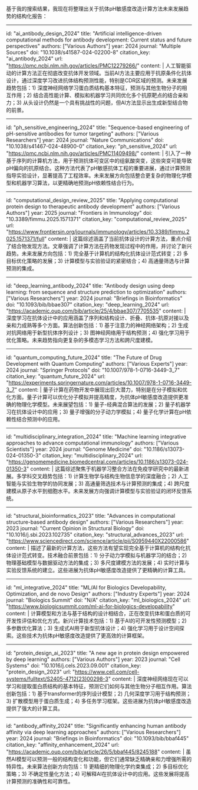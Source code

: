 基于我的搜索结果，我现在将整理出关于抗体pH敏感度改造计算方法未来发展趋势的结构化报告：

----
id: "ai_antibody_design_2024"
title: "Artificial intelligence-driven computational methods for antibody development: Current status and future perspectives"
authors: ["Various Authors"]
year: 2024
journal: "Multiple Sources"
doi: "10.1038/s41587-024-02200-8"
citation_key: "ai_antibody_2024"
url: "https://pmc.ncbi.nlm.nih.gov/articles/PMC12279266/"
content: |
  人工智能驱动的计算方法正在彻底改变抗体开发领域。当前AI方法主要应用于抗原条件化抗体设计，通过深度学习改进抗体结构预测性能，特别是CDR区域的预测。未来发展趋势包括：1) 深度神经网络学习蛋白质结构基本特征，预测与其他生物分子的相互作用；2) 结合高性能计算、模拟和机器学习共同优化多个抗原靶点的结合亲和力；3) 从头设计仍然是一个具有挑战性的问题，但AI方法显示出生成新型结合物的前景。

----
id: "ph_sensitive_engineering_2024"
title: "Sequence-based engineering of pH-sensitive antibodies for tumor targeting"
authors: ["Various Researchers"]
year: 2024
journal: "Nature Communications"
doi: "10.1038/s41467-024-48900-0"
citation_key: "ph_sensitive_2024"
url: "https://pmc.ncbi.nlm.nih.gov/articles/PMC11409498/"
content: |
  引入了一种基于序列的计算机方法，用于预测抗体可变区中的组氨酸突变，这些突变可能导致pH偏向的抗原结合。这种方法代表了pH敏感抗体工程的重要进展，通过计算预测指导实验设计，显著提高了工程效率。未来发展方向包括整合更复杂的物理化学模型和机器学习算法，以更精确地预测pH依赖性结合行为。

----
id: "computational_design_review_2025"
title: "Applying computational protein design to therapeutic antibody development"
authors: ["Various Authors"]
year: 2025
journal: "Frontiers in Immunology"
doi: "10.3389/fimmu.2025.1571371"
citation_key: "computational_review_2025"
url: "https://www.frontiersin.org/journals/immunology/articles/10.3389/fimmu.2025.1571371/full"
content: |
  这篇综述涵盖了当前抗体设计的计算方法，重点介绍了结合物发现方法。文章强调了计算方法在药物发现过程中的作用，并讨论了新兴趋势。未来发展方向包括：1) 完全基于计算机的结构化抗体设计范式转变；2) 多目标优化策略的发展；3) 计算模型与实验验证的紧密结合；4) 高通量筛选与计算预测的集成。

----
id: "deep_learning_antibody_2024"
title: "Antibody design using deep learning: from sequence and structure prediction to optimization"
authors: ["Various Researchers"]
year: 2024
journal: "Briefings in Bioinformatics"
doi: "10.1093/bib/bbae307"
citation_key: "deep_learning_2024"
url: "https://academic.oup.com/bib/article/25/4/bbae307/7705535"
content: |
  深度学习在抗体设计中的应用涵盖了序列和结构设计、折叠、抗体-抗原对接以及亲和力成熟等多个方面。算法创新包括：1) 基于注意力的神经网络架构；2) 生成对抗网络用于新型抗体序列设计；3) 图神经网络用于结构预测；4) 强化学习用于优化策略。未来趋势指向更复杂的多模态学习方法和跨尺度建模。

----
id: "quantum_computing_future_2024"
title: "The Future of Drug Development with Quantum Computing"
authors: ["Various Experts"]
year: 2024
journal: "Springer Protocols"
doi: "10.1007/978-1-0716-3449-3_7"
citation_key: "quantum_future_2024"
url: "https://experiments.springernature.com/articles/10.1007/978-1-0716-3449-3_7"
content: |
  量子计算在药物开发中展现出巨大潜力，特别是在分子模拟和优化方面。量子计算可以优化分子模拟并提高精度，为抗体pH敏感度改造提供更准确的物理化学模型。未来展望包括：1) 量子-经典混合算法的发展；2) 量子机器学习在抗体设计中的应用；3) 量子增强的分子动力学模拟；4) 量子化学计算在pH依赖性结合预测中的应用。

----
id: "multidisciplinary_integration_2024"
title: "Machine learning integrative approaches to advance computational immunology"
authors: ["Various Scientists"]
year: 2024
journal: "Genome Medicine"
doi: "10.1186/s13073-024-01350-3"
citation_key: "multidisciplinary_2024"
url: "https://genomemedicine.biomedcentral.com/articles/10.1186/s13073-024-01350-3"
content: |
  这篇综述聚焦于机器学习整合方法在免疫学研究中的最新进展。多学科交叉趋势包括：1) 计算生物学与结构生物信息学的深度融合；2) 人工智能与实验生物学的协同发展；3) 高通量筛选技术与计算预测的集成；4) 跨尺度建模从原子水平到细胞水平。未来发展方向强调计算模型与实验验证的闭环反馈系统。

----
id: "structural_bioinformatics_2023"
title: "Advances in computational structure-based antibody design"
authors: ["Various Researchers"]
year: 2023
journal: "Current Opinion in Structural Biology"
doi: "10.1016/j.sbi.2023.102735"
citation_key: "structural_advances_2023"
url: "https://www.sciencedirect.com/science/article/pii/S0959440X22000586"
content: |
  描述了最新的计算方法，这些方法有望实现完全基于计算机的结构化抗体设计范式转变。技术融合前景包括：1) 分子动力学模拟与机器学习的结合；2) 物理基础模型与数据驱动方法的集成；3) 多尺度建模方法的发展；4) 实时计算与实验反馈系统的建立。这些进展为抗体pH敏感度改造提供了更精确的计算工具。

----
id: "ml_integrative_2024"
title: "ML/AI for Biologics Developability, Optimization, and de novo Design"
authors: ["Industry Experts"]
year: 2024
journal: "Biologics Summit"
doi: "N/A"
citation_key: "ml_biologics_2024"
url: "https://www.biologicsummit.com/ml-ai-for-biologics-developability"
content: |
  计算模型和方法与基于结构的设计相结合，正在改变抗体和蛋白质的可开发性评估和优化方式。新兴计算技术包括：1) 基于AI的可开发性预测模型；2) 多参数优化算法；3) 生成式AI用于新型抗体设计；4) 强化学习用于设计空间探索。这些技术为抗体pH敏感度改造提供了更高效的计算框架。

----
id: "protein_design_ai_2023"
title: "A new age in protein design empowered by deep learning"
authors: ["Various Authors"]
year: 2023
journal: "Cell Systems"
doi: "10.1016/j.cels.2023.09.001"
citation_key: "protein_design_2023"
url: "https://www.cell.com/cell-systems/fulltext/S2405-4712(23)00298-3"
content: |
  深度神经网络现在可以学习和提取蛋白质结构的基本特征，预测它们如何与其他生物分子相互作用。算法创新包括：1) 基于transformer的序列设计模型；2) 几何深度学习用于结构预测；3) 扩散模型用于蛋白质生成；4) 多任务学习框架。这些进展为抗体pH敏感度改造提供了强大的计算工具。

----
id: "antibody_affinity_2024"
title: "Significantly enhancing human antibody affinity via deep learning approaches"
authors: ["Various Researchers"]
year: 2024
journal: "Briefings in Bioinformatics"
doi: "10.1093/bib/bbaf445"
citation_key: "affinity_enhancement_2024"
url: "https://academic.oup.com/bib/article/26/5/bbaf445/8245188"
content: |
  虽然AI模型可以预测一般的结构变化和功能，但它们通常缺乏精确亲和力增强所需的特异性。未来算法创新方向包括：1) 更精细的物理化学约束集成；2) 多目标优化策略；3) 不确定性量化方法；4) 可解释AI在抗体设计中的应用。这些发展将提高计算预测的准确性和可靠性。